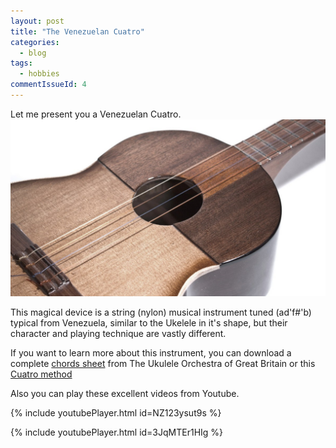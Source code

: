 ```yaml
---
layout: post
title: "The Venezuelan Cuatro"
categories:
  - blog
tags:
  - hobbies
commentIssueId: 4
---
```


Let me present you a Venezuelan Cuatro.
![](/static/cuatro/cuatro.jpg)

This magical device is a string (nylon) musical instrument
tuned (ad'f#'b) typical from Venezuela, similar
to the Ukelele in it's shape, but their character
and playing technique are vastly different.

If you want to learn more about this instrument,
you can download a complete [chords sheet](/static/cuatro/cuatro-chords.pdf)
from The Ukulele Orchestra of Great Britain or
this [Cuatro method](/static/cuatro/cuatro-method.pdf)

Also you can play these excellent videos from Youtube.

{% include youtubePlayer.html id=NZ123ysut9s %}

{% include youtubePlayer.html id=3JqMTEr1HIg %}
